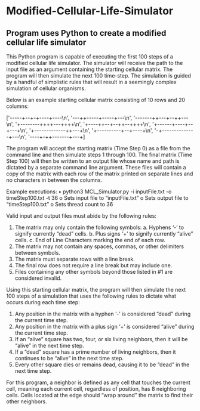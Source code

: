 # Modified-Cellular-Life-Simulator
Program uses Python to create a modified cellular life simulator
--------------------------------------------------------------------------------------------------------------------
This Python program is capable of executing the first 100 steps of a modified cellular life
simulator. The simulator will receive the path to the input file as an argument containing the starting cellular
matrix. The program will then simulate the next 100 time-step. The simulation is guided by a handful of simplistic 
rules that will result in a seemingly complex simulation of cellular organisms.

Below is an example starting cellular matrix consisting of 10 rows and 20 columns:

['-----+--+-+----+----\n', 
'---++-----+-----+---\n', 
'-------++---+--++---\n', 
'+--------++++---++++\n', 
'+----++--+--++--++++\n', 
'+------+----+--+---+\n', 
'+-------------++---+\n', 
'+----------+--+----+\n', 
'-+--------------+---\n', 
'----+-++-------+---+]

The program will accept the starting matrix (Time Step 0) as a file from the command line and then simulate
steps 1 through 100. The final matrix (Time Step 100) will then be written to an output file whose name and
path is dictated by a separate command line argument. These files will contain a copy of the matrix with each
row of the matrix printed on separate lines and no characters in between the columns.

Example executions:
• python3 MCL_Simulator.py -i inputFile.txt -o timeStep100.txt -t 36
  o Sets input file to “inputFile.txt”
  o Sets output file to “timeStep100.txt”
  o Sets thread count to 36

Valid input and output files must abide by the following rules:
1) The matrix may only contain the following symbols:
  a. Hyphens ‘-’ to signify currently “dead” cells.
  b. Plus signs ‘+’ to signify currently “alive” cells.
  c. End of Line Characters marking the end of each row.
2) The matrix may not contain any spaces, commas, or other delimiters between symbols.
3) The matrix must separate rows with a line break.
4) The final row does not require a line break but may include one.
5) Files containing any other symbols beyond those listed in #1 are considered invalid.

Using this starting cellular matrix, the program will then simulate the next 100 steps of a simulation that
uses the following rules to dictate what occurs during each time step:
  1) Any position in the matrix with a hyphen ‘-’ is considered “dead” during the current time step.
  2) Any position in the matrix with a plus sign ‘+’ is considered “alive” during the current time step.
  3) If an “alive” square has two, four, or six living neighbors, then it will be “alive” in the next time step.
  4) If a “dead” square has a prime number of living neighbors, then it continues to be “alive” in the next
     time step.
  5) Every other square dies or remains dead, causing it to be “dead” in the next time step.
  
For this program, a neighbor is defined as any cell that touches the current cell, meaning each current cell,
regardless of position, has 8 neighboring cells. Cells located at the edge should “wrap around” the matrix to find
their other neighbors.
